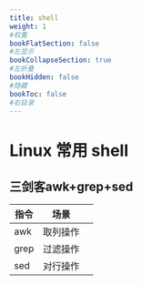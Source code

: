 ```yaml
---
title: shell
weight: 1
#权重
bookFlatSection: false
#左显示
bookCollapseSection: true
#左折叠
bookHidden: false
#隐藏
bookToc: false
#右目录
---
```


# Linux 常用 shell

## 三剑客awk+grep+sed

|指令|场景||
|-|-|-|
|awk|取列操作||
|grep|过滤操作||
|sed|对行操作||